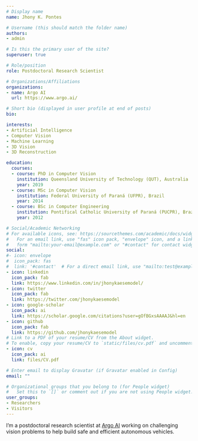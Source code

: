 ```yaml
---
# Display name
name: Jhony K. Pontes

# Username (this should match the folder name)
authors:
- admin

# Is this the primary user of the site?
superuser: true

# Role/position
role: Postdoctoral Research Scientist

# Organizations/Affiliations
organizations:
- name: Argo AI
  url: https://www.argo.ai/

# Short bio (displayed in user profile at end of posts)
bio:

interests:
- Artificial Intelligence
- Computer Vision
- Machine Learning
- 3D Vision
- 3D Reconstruction

education:
  courses:
  - course: PhD in Computer Vision
    institution: Queensland University of Technology (QUT), Australia
    year: 2019
  - course: MSc in Computer Vision
    institution: Federal University of Paraná (UFPR), Brazil
    year: 2014
  - course: BSc in Computer Engineering
    institution: Pontifical Catholic University of Paraná (PUCPR), Brazil
    year: 2012

# Social/Academic Networking
# For available icons, see: https://sourcethemes.com/academic/docs/widgets/#icons
#   For an email link, use "fas" icon pack, "envelope" icon, and a link in the
#   form "mailto:your-email@example.com" or "#contact" for contact widget.
social:
#- icon: envelope
#  icon_pack: fas
#  link: '#contact'  # For a direct email link, use "mailto:test@example.org".
- icon: linkedin
  icon_pack: fab
  link: https://www.linkedin.com/in/jhonykaesemodel/
- icon: twitter
  icon_pack: fab
  link: https://twitter.com/jhonykaesemodel
- icon: google-scholar
  icon_pack: ai
  link: https://scholar.google.com/citations?user=gOfBGxsAAAAJ&hl=en
- icon: github
  icon_pack: fab
  link: https://github.com/jhonykaesemodel
# Link to a PDF of your resume/CV from the About widget.
# To enable, copy your resume/CV to `static/files/cv.pdf` and uncomment the lines below.  
- icon: cv
  icon_pack: ai
  link: files/CV.pdf

# Enter email to display Gravatar (if Gravatar enabled in Config)
email: ""

# Organizational groups that you belong to (for People widget)
#   Set this to `[]` or comment out if you are not using People widget.  
user_groups:
- Researchers
- Visitors
---
```


I’m a postdoctoral research scientist at [Argo AI](https://www.argo.ai) working on challenging vision problems to help build safe and efficient autonomous vehicles.
